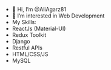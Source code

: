 - 👋 Hi, I’m @AliAgarz81
- 👀 I’m interested in Web Development
- My Skills:
- ReactJs (Material-UI)
- Redux Toolkit
- Django
- Restful APIs
- HTML/CSS/JS
- MySQL

